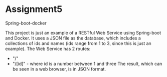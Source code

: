# Assignment5
Spring-boot-docker

This project is just an example of a RESTful Web Service using Spring-boot and Docker.
It uses a JSON file as the database, which includes a collections of ids and names (ids range from 1 to 3, since this is just an example).
The Web Service has 2 routes:
- "/"
- "/[id]" - where id is a number between 1 and three
The result, which can be seen in a web browser, is in JSON format.
